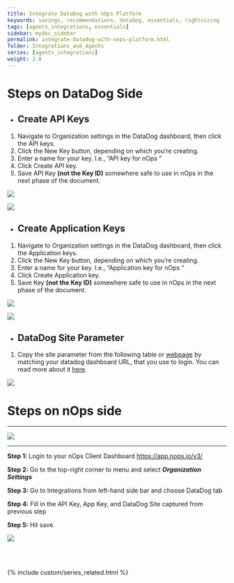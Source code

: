```yaml
---
title: Integrate DataDog with nOps Platform
keywords: savings, recommendations, datadog, essentials, rightsizing
tags: [agents_integrations, essentials]
sidebar: mydoc_sidebar
permalink: integrate-datadog-with-nops-platform.html
folder: Integrations_and_Agents
series: [agents_integrations]
weight: 2.0
---
```




# Steps on DataDog Side  #

- ## **Create API Keys**

1. Navigate to Organization settings in the DataDog dashboard, then click the API keys. 
2. Click the New Key button, depending on which you’re creating.
3. Enter a name for your key. I.e., “API key for nOps ”
4. Click Create API key.
5. Save API Key **(not the Key ID)** somewhere safe to use in nOps in the next phase of the document.

![](https://lh7-us.googleusercontent.com/WOhiokjX_Mv1ZwDL6KBJv22z1Bu771c_r1CbHfPHYZRJ7rGIY0n0qkecHYfP-0q4ZA6xjHqcJ1EXheclh1fVKvcKx_dRadF4pP9LlDzq0tF8YPuHmDy7_5QTM-AnXYKufJNuBlC3LeU46SRc78pUO_k)

![](https://lh7-us.googleusercontent.com/Ulu32dmnIYU7jDlYd_r1iYza5f6PdovjnNTap77A40v4pNxX0Tg6RYYNFY_Tj22Wfz9cAb1ZeCroRknNJB9SvOFGB0j3B0zkody_jwRU587gyppIGuuFeLNJBDHT79AdMISOsAA0LhPMMy-me4aXJlc)


- ## **Create Application Keys**

1. Navigate to Organization settings in the DataDog dashboard, then click the Application keys. 
2. Click the New Key button, depending on which you’re creating.
3. Enter a name for your key. I.e., “Application key for nOps ”
4. Click Create Application key.
5. Save Key **(not the Key ID)** somewhere safe to use in nOps in the next phase of the document.

![](https://lh7-us.googleusercontent.com/nepqyNK8IHmDtN3wJw1IcS6BizcbkDToPVt5_mD2ZuzOb2MQWqFbJQCAnOpjSB3kuoAtUznnBPwfyaQ8qORQLzU7U_-nGb3gGVWZSJJyMEoYwz49vJpGs-vwidWv_71JosPVGQYBGJTn5J_tpZt_6rA)

![](https://lh7-us.googleusercontent.com/VxETkxXkPWJSZYOde_tzuuoCDO6sdDsxhbOikAPFkh0q-mCw_gtbk91zmClR2BBDd1IdVkhhB6GezsI_-zuLLDBB4wZldlzN_oUQWMSU2E4AOQZ1Cm_rPiFG2OtaD_fpUph6BXrbD3W4G8KfntKn1bo)

- ## **DataDog Site Parameter**

1. Copy the site parameter from the following table or [webpage](https://docs.datadoghq.com/getting_started/site/) by matching your datadog dashboard URL, that you use to login. You can read more about it [here](https://docs.datadoghq.com/getting_started/site/).

![](https://lh7-us.googleusercontent.com/h22uhji1J3sLCuITw4uv8Z9Xj0EuSABg06tS6xXiQB9DFdvUJ9eMyOVDEauEPgktgh6Uxxr3NNvMUME3oV1nIDeZHYK_G7wgjwXtbJ5NHOKM12YOQRo1ht1DXD0XoDTxpZDy8RSU9kvcVgQbqaeIeWk)



# Steps on nOps side #

****

![](https://lh7-us.googleusercontent.com/ybJIXKsBN0OIgik_mIHk_E1eEOz3FITb2vbAkEjcGbXqDbut6ID52Qdg-gMcRStlb2mwEU6DT09f4YLn6apLFo3Cz_9szWE5QMW-RQbu0dRWTJB-XxUFu5yei8CLd1cGOfnDe_n0NWMXyRNc65vBeyM)

****

**Step 1:** Login to your nOps Client Dashboard <https://app.nops.io/v3/>  

**Step 2:** Go to the top-right corner to menu and select **_Organization Settings_**

**Step 3:** Go to Integrations from left-hand side bar and choose DataDog tab

**Step 4:** Fill in the API Key, App Key, and DataDog Site captured from previous step

**Step 5:** Hit save. 

![](https://lh7-us.googleusercontent.com/zNUIUY76pvYB9J7kYr1bSlAF3sd_Nl-2CmuRxEg5RA2g6IACZg3zk8AWRzKr3KBuyRz17-5WxlgnN63Zu3m28YznRh0cxBrT3PzyVB391j1FJRxaOnmcqaNJPATcdUCf6-_aWN_RTryC9Eh1OebAimU)

<br/><br/>

{% include custom/series_related.html %}